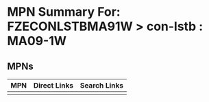 



# MPN Summary For: FZECONLSTBMA91W > con-lstb : MA09-1W

## MPNs
  

|MPN|Direct Links|Search Links|
| :--- | :--- | :--- |
||||
